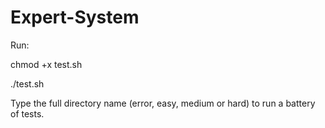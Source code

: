 # Expert-System

Run:

chmod +x test.sh

./test.sh

Type the full directory name (error, easy, medium or hard) to run a battery of tests.
